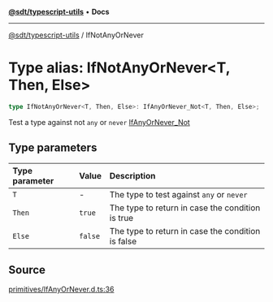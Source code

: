 [**@sdt/typescript-utils**](../README.md) • **Docs**

***

[@sdt/typescript-utils](../globals.md) / IfNotAnyOrNever

# Type alias: IfNotAnyOrNever\<T, Then, Else\>

```ts
type IfNotAnyOrNever<T, Then, Else>: IfAnyOrNever_Not<T, Then, Else>;
```

Test a type against not `any` or `never`
[IfAnyOrNever_Not](IfAnyOrNever_Not.md)

## Type parameters

| Type parameter | Value | Description |
| :------ | :------ | :------ |
| `T` | - | The type to test against `any` or `never` |
| `Then` | `true` | The type to return in case the condition is true |
| `Else` | `false` | The type to return in case the condition is false |

## Source

[primitives/IfAnyOrNever.d.ts:36](https://github.com/sylvaindethier/typescript-utils/blob/fc923b9b8f624519a4e708a123084592ab3d1c55/types/primitives/IfAnyOrNever.d.ts#L36)
